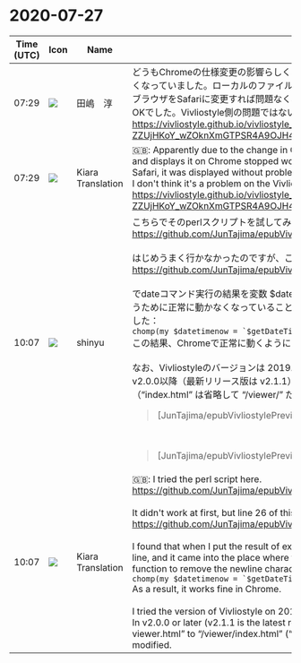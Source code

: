 # 2020-07-27

|Time (UTC)|Icon|Name|Message|
|---|---|---|---|
|07:29|![](https://secure.gravatar.com/avatar/698cc14290c3976fdd9f0a23494b87c1.jpg?s=72&d=https%3A%2F%2Fa.slack-edge.com%2Fdf10d%2Fimg%2Favatars%2Fava_0012-72.png)|田嶋　淳|どうもChromeの仕様変更の影響らしく、過去に公開したVivliostyleを使ってMacでEPUBを展開してChrome上に表示させるMac用スクリプトが動かなくなっていました。ローカルのファイルをコマンドラインで投げるのはセキュリティ的に問題があるというような話なのでしょうか。なお、表示させるブラウザをSafariに変更すれば問題なく表示されました。また、Safariで表示させたあとURLをコピーしてChromeにペーストすればChromeでの表示もOKでした。Vivliostyle側の問題ではないとは思いますが一応ご報告まで。<br><https://vivliostyle.github.io/vivliostyle_doc/ja/vivliostyle-user-group-vol2/JunTajima/index.html?fbclid=IwAR0m9Hj1768Nt9H-ZZUjHKoY_wZOknXmGTPSR4A9OJH41xd7rZJUrKuk3lM>|
|07:29|![](https://avatars.slack-edge.com/2019-08-21/732685848020_f3f20736795184660348_72.png)|Kiara Translation|🇬🇧: Apparently due to the change in Chrome specifications, the script for Mac that expands EPUB on Mac using Vivliostyle released in the past and displays it on Chrome stopped working. Is throwing a local file on the command line a security issue? If you change the browser to display to Safari, it was displayed without problems. Also, if you display it in Safari, copy the URL and paste it in Chrome, the display in Chrome was also OK. I don't think it's a problem on the Vivliostyle side, but I'll let you know.<br><https://vivliostyle.github.io/vivliostyle_doc/ja/vivliostyle-user-group-vol2/JunTajima/index.html?fbclid=IwAR0m9Hj1768Nt9H-ZZUjHKoY_wZOknXmGTPSR4A9OJH41xd7rZJUrKuk3lM>|
|10:07|![](https://avatars.slack-edge.com/2018-04-27/354445776386_e258f5ed5ba887b08668_72.jpg)|shinyu|こちらでそのperlスクリプトを試してみました。<br><https://github.com/JunTajima/epubVivliostylePreview.pl/blob/master/epubVivliostylePreview.pl><br><br>はじめうまく行かなかったのですが、このスクリプトの26行目<br><https://github.com/JunTajima/epubVivliostylePreview.pl/blob/5b1a9eecd20eb495993e691d7a6850fc35e3c3ac/epubVivliostylePreview.pl#L26><br><br>でdateコマンド実行の結果を変数 $datetimenow に入れるところで行末の改行文字が入ってしまい、それがVivliostyleのURLを作るところに入ってしまうために正常に動かなくなっていることが分かったので、次のようにchomp関数を使って変数 $datetimenow の末尾から改行文字を削除するようにしました：<br>```chomp(my $datetimenow = `$getDateTimeNowCommand`);```<br>この結果、Chromeで正常に動くようになりました。<br><br>なお、Vivliostyleのバージョンは 2019.8.101 で試しました。<br>v2.0.0以降（最新リリース版は v2.1.1）では、viewerのHTMLファイル名が、以前の “/viewer/vivliostyle-viewer.html” から “/viewer/index.html” （“index.html” は省略して “/viewer/” だけでOK）に変わったので、このperlスクリプトの43行目の修正が必要です。<br><blockquote>[JunTajima/epubVivliostylePreview.pl] epubVivliostylePreview.pl</blockquote><br><blockquote>[JunTajima/epubVivliostylePreview.pl] epubVivliostylePreview.pl:26</blockquote>|
|10:07|![](https://avatars.slack-edge.com/2019-08-21/732685848020_f3f20736795184660348_72.png)|Kiara Translation|🇬🇧: I tried the perl script here.<br><https://github.com/JunTajima/epubVivliostylePreview.pl/blob/master/epubVivliostylePreview.pl><br><br>It didn't work at first, but line 26 of this script<br><https://github.com/JunTajima/epubVivliostylePreview.pl/blob/5b1a9eecd20eb495993e691d7a6850fc35e3c3ac/epubVivliostylePreview.pl#L26><br><br>I found that when I put the result of executing the date command in the variable $datetimenow, there was a newline character at the end of the line, and it came into the place where the URL of Vivliostyle is made, so I found that it did not work properly, so the following I used the chomp function to remove the newline character from the end of the variable $datetimenow:<br>```chomp(my $datetimenow = `$getDateTimeNowCommand`);```<br>As a result, it works fine in Chrome.<br><br>I tried the version of Vivliostyle on 2019.8.101.<br>In v2.0.0 or later (v2.1.1 is the latest release version), the HTML file name of the viewer is changed from the previous “/viewer/vivliostyle-viewer.html” to “/viewer/index.html” (“index.html” is I omitted it and changed it to “/viewer/” only), so the line 43 of this perl script needs to be modified.|
